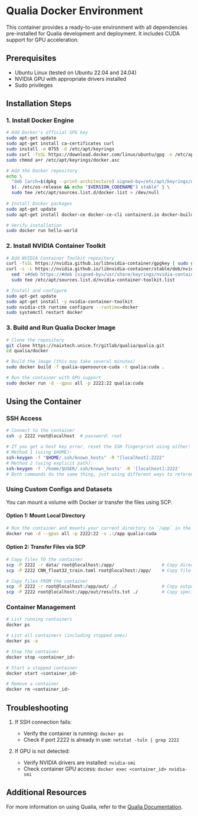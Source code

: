 # Qualia Docker Environment

This container provides a ready-to-use environment with all dependencies pre-installed for Qualia development and deployment. It includes CUDA support for GPU acceleration.

## Prerequisites

- Ubuntu Linux (tested on Ubuntu 22.04 and 24.04)
- NVIDIA GPU with appropriate drivers installed
- Sudo privileges

## Installation Steps

### 1. Install Docker Engine

```bash
# Add Docker's official GPG key
sudo apt-get update
sudo apt-get install ca-certificates curl
sudo install -m 0755 -d /etc/apt/keyrings
sudo curl -fsSL https://download.docker.com/linux/ubuntu/gpg -o /etc/apt/keyrings/docker.asc
sudo chmod a+r /etc/apt/keyrings/docker.asc

# Add the Docker repository
echo \
  "deb [arch=$(dpkg --print-architecture) signed-by=/etc/apt/keyrings/docker.asc] https://download.docker.com/linux/ubuntu \
  $(. /etc/os-release && echo "$VERSION_CODENAME") stable" | \
  sudo tee /etc/apt/sources.list.d/docker.list > /dev/null
  
# Install Docker packages
sudo apt-get update
sudo apt-get install docker-ce docker-ce-cli containerd.io docker-buildx-plugin docker-compose-plugin

# Verify installation
sudo docker run hello-world
```

### 2. Install NVIDIA Container Toolkit

```bash
# Add NVIDIA Container Toolkit repository
curl -fsSL https://nvidia.github.io/libnvidia-container/gpgkey | sudo gpg --dearmor -o /usr/share/keyrings/nvidia-container-toolkit-keyring.gpg
curl -s -L https://nvidia.github.io/libnvidia-container/stable/deb/nvidia-container-toolkit.list | \
  sed 's#deb https://#deb [signed-by=/usr/share/keyrings/nvidia-container-toolkit-keyring.gpg] https://#g' | \
  sudo tee /etc/apt/sources.list.d/nvidia-container-toolkit.list

# Install and configure
sudo apt-get update
sudo apt-get install -y nvidia-container-toolkit
sudo nvidia-ctk runtime configure --runtime=docker
sudo systemctl restart docker
```

### 3. Build and Run Qualia Docker Image

```bash
# Clone the repository
git clone https://naixtech.unice.fr/gitlab/qualia/qualia.git
cd qualia/docker

# Build the image (this may take several minutes)
sudo docker build -f qualia-opensource-cuda -t qualia:cuda .

# Run the container with GPU support
sudo docker run -d --gpus all -p 2222:22 qualia:cuda
```

## Using the Container

### SSH Access

```bash
# Connect to the container
ssh -p 2222 root@localhost  # password: root

# If you get a host key error, reset the SSH fingerprint using either:
# Method 1 (using $HOME):
ssh-keygen -f "$HOME/.ssh/known_hosts" -R "[localhost]:2222"
# Method 2 (using explicit path):
ssh-keygen -f '/home/$USER/.ssh/known_hosts' -R '[localhost]:2222'
# Both commands do the same thing, just using different ways to reference your home directory
```

### Using Custom Configs and Datasets
You can mount a volume with Docker or transfer the files using SCP.
#### Option 1: Mount Local Directory

```bash
# Run the container and mounts your current directory to `/app` in the container.
docker run -d --gpus all -p 2222:22 -v .:/app qualia:cuda
```

#### Option 2: Transfer Files via SCP

```bash
# Copy files TO the container
scp -P 2222 -r data/ root@localhost:/app/                  # Copy directory
scp -P 2222 CNN_float32_train.toml root@localhost:/app/    # Copy file

# Copy files FROM the container
scp -P 2222 -r root@localhost:/app/out/ ./                 # Copy output directory
scp -P 2222 root@localhost:/app/out/results.txt ./         # Copy specific file
```


### Container Management

```bash
# List running containers
docker ps

# List all containers (including stopped ones)
docker ps -a

# Stop the container
docker stop <container_id>

# Start a stopped container
docker start <container_id>

# Remove a container
docker rm <container_id>
```

## Troubleshooting

1. If SSH connection fails:
   - Verify the container is running: `docker ps`
   - Check if port 2222 is already in use: `netstat -tuln | grep 2222`

2. If GPU is not detected:
   - Verify NVIDIA drivers are installed: `nvidia-smi`
   - Check container GPU access: `docker exec <container_id> nvidia-smi`

## Additional Resources

For more information on using Qualia, refer to the [Qualia Documentation](link_to_docs).